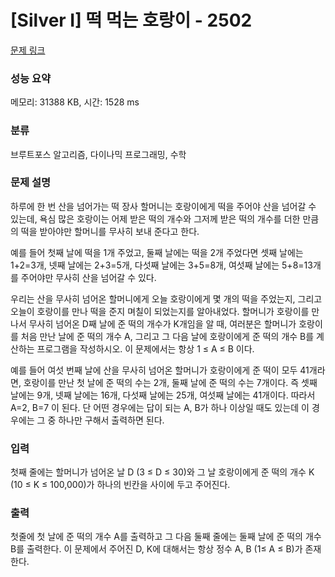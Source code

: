 # [Silver I] 떡 먹는 호랑이 - 2502 

[문제 링크](https://www.acmicpc.net/problem/2502) 

### 성능 요약

메모리: 31388 KB, 시간: 1528 ms

### 분류

브루트포스 알고리즘, 다이나믹 프로그래밍, 수학

### 문제 설명

<p>하루에 한 번 산을 넘어가는 떡 장사 할머니는 호랑이에게 떡을 주어야 산을 넘어갈 수 있는데, 욕심 많은 호랑이는 어제 받은 떡의 개수와 그저께 받은 떡의 개수를 더한 만큼의 떡을 받아야만 할머니를 무사히 보내 준다고 한다. </p>

<p>예를 들어 첫째 날에 떡을 1개 주었고, 둘째 날에는 떡을 2개 주었다면 셋째 날에는 1+2=3개, 넷째 날에는 2+3=5개, 다섯째 날에는 3+5=8개, 여섯째 날에는 5+8=13개를 주어야만 무사히 산을 넘어갈 수 있다. </p>

<p>우리는 산을 무사히 넘어온 할머니에게 오늘 호랑이에게 몇 개의 떡을 주었는지, 그리고 오늘이 호랑이를 만나 떡을 준지 며칠이 되었는지를 알아내었다. 할머니가 호랑이를 만나서 무사히 넘어온 D째 날에 준 떡의 개수가 K개임을 알 때, 여러분은 할머니가 호랑이를 처음 만난 날에 준 떡의 개수 A, 그리고 그 다음 날에 호랑이에게 준 떡의 개수 B를 계산하는 프로그램을 작성하시오. 이 문제에서는 항상 1 ≤ A ≤ B 이다.</p>

<p>예를 들어 여섯 번째 날에 산을 무사히 넘어온 할머니가 호랑이에게 준 떡이 모두 41개라면, 호랑이를 만난 첫 날에 준 떡의 수는 2개, 둘째 날에 준 떡의 수는 7개이다. 즉 셋째 날에는 9개, 넷째 날에는 16개, 다섯째 날에는 25개, 여섯째 날에는 41개이다. 따라서 A=2, B=7 이 된다. 단 어떤 경우에는 답이 되는 A, B가 하나 이상일 때도 있는데 이 경우에는 그 중 하나만 구해서 출력하면 된다.</p>

### 입력 

 <p>첫째 줄에는 할머니가 넘어온 날 D (3 ≤ D ≤ 30)와 그 날 호랑이에게 준 떡의 개수 K (10 ≤ K ≤ 100,000)가 하나의 빈칸을 사이에 두고 주어진다. </p>

### 출력 

 <p>첫줄에 첫 날에 준 떡의 개수 A를 출력하고 그 다음 둘째 줄에는 둘째 날에 준 떡의 개수 B를 출력한다. 이 문제에서 주어진 D, K에 대해서는 항상 정수 A, B (1≤ A ≤ B)가 존재한다. </p>

